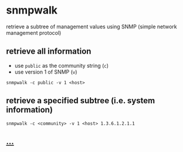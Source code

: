 # snmpwalk

retrieve a subtree of management values using SNMP (simple network management protocol)

## retrieve all information

* use `public` as the community string (`c`)
* use version 1 of SNMP (`v`)

```
snmpwalk -c public -v 1 <host>
```

## retrieve a specified subtree (i.e. system information)

```
snmpwalk -c <community> -v 1 <host> 1.3.6.1.2.1.1
```

## [...](http://www.net-snmp.org/docs/man/snmpwalk.html)
